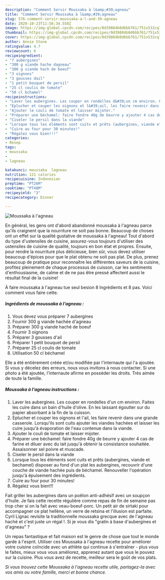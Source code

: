 ```yaml
---
description: "Comment Servir Moussaka à l&amp;#39;agneau"
title: "Comment Servir Moussaka à l&amp;#39;agneau"
slug: 576-comment-servir-moussaka-a-l-and-39-agneau
date: 2020-10-23T11:56:34.558Z
image: https://img-global.cpcdn.com/recipes/0d39884b0d6bb761/751x532cq70/moussaka-a-lagneau-photo-principale-de-la-recette.jpg
thumbnail: https://img-global.cpcdn.com/recipes/0d39884b0d6bb761/751x532cq70/moussaka-a-lagneau-photo-principale-de-la-recette.jpg
cover: https://img-global.cpcdn.com/recipes/0d39884b0d6bb761/751x532cq70/moussaka-a-lagneau-photo-principale-de-la-recette.jpg
author: Annie Stone
ratingvalue: 4.7
reviewcount: 6
recipeingredient:
- "7 aubergines"
- "300 g viande hache dagneau"
- "300 g viande hach de boeuf"
- "3 oignons"
- "3 gousses dail"
- "1 petit bouquet de persil"
- "25 cl coulis de tomate"
- "50 cl bchamel"
recipeinstructions:
- "Laver les aubergines. Les couper en rondelles d&#39;un cm environ. Faites les cuire dans un bain d&#39;huile d&#39;olive. En les laissant égoutter sur du papier absorbant à la fin de la cuisson."
- "Eplucher et couper les oignons et l&#39;ail, les faire revenir dans une grande casserole. Lorsqu&#39;ils sont cuits ajouter les viandes hachées et laisser les cuire jusqu&#39;à évaporation de l&#39;eau contenue dans la viande."
- "Ajouter le couli de tomate et laisser mijoter."
- "Préparer une béchamel: faire fondre 40g de beurre y ajouter 4 cas de farine et diluer avec du lait jusqu&#39;à obtenir la consistance souhaitée. Assaisonner sel poivre et muscade."
- "Ciseler le persil dans la viande"
- "Lorsque tous les éléments sont cuits et prêts (aubergines, viande et bechamel) disposer au fond d&#39;un plat les aubergines, recouvrir d&#39;une couche de viande hachée puis de béchamel. Renouveller l&#39;opération jusqu&#39;à épuisement des ingrédients."
- "Cuire au four pour 30 minutes!"
- "Régalez vous bien!!!"
categories:
- Resep
tags:
- moussaka
- 
- lagneau

katakunci: moussaka  lagneau 
nutrition: 121 calories
recipecuisine: Indonesian
preptime: "PT26M"
cooktime: "PT48M"
recipeyield: "3"
recipecategory: Dinner

---
```



![Moussaka à l&#39;agneau](https://img-global.cpcdn.com/recipes/0d39884b0d6bb761/751x532cq70/moussaka-a-lagneau-photo-principale-de-la-recette.jpg)

En général, les gens ont d'abord abandonné moussaka à l&#39;agneau parce qu'ils craignent que la nourriture ne soit pas bonne. Beaucoup de choses ont un effet sur la qualité gustative de moussaka à l&#39;agneau! Tout d'abord du type d'ustensiles de cuisine, assurez-vous toujours d'utiliser des ustensiles de cuisine de qualité, toujours en bon état et propres. Ensuite, pour rendre la nourriture plus délicieuse, bien sûr, vous devez utiliser beaucoup d'épices pour que le plat obtenu ne soit pas plat. De plus, prenez beaucoup de pratique pour reconnaître les différentes saveurs de la cuisine, profitez pleinement de chaque processus de cuisson, car les sentiments d'enthousiasme, de calme et de ne pas être pressé affectent aussi le résultat final de la cuisine!

<!--inarticleads1-->

À faire moussaka à l&#39;agneau tue seul besion 8 Ingrédients et 8 pas. Voici comment vous faire cette.

##### Ingrédients de moussaka à l&#39;agneau :

1. Vous devez vous préparer 7 aubergines
1. Fournir 300 g viande hachée d&#39;agneau
1. Préparer 300 g viande haché de boeuf
1. Fournir 3 oignons
1. Préparer 3 gousses d&#39;ail
1. Préparer 1 petit bouquet de persil
1. Préparer 25 cl coulis de tomate
1. Utilisation 50 cl béchamel


Elle a été entièrement créée et/ou modifiée par l&#39;internaute qui l&#39;a ajoutée. Si vous y décelez des erreurs, nous vous invitons à nous contacter. Si une photo a été ajoutée, l&#39;internaute afirme en posséder les droits. Très aimée de toute la famille. 

<!--inarticleads2-->

##### Moussaka à l&#39;agneau instructions :

1. Laver les aubergines. Les couper en rondelles d&#39;un cm environ. Faites les cuire dans un bain d&#39;huile d&#39;olive. En les laissant égoutter sur du papier absorbant à la fin de la cuisson.
1. Eplucher et couper les oignons et l&#39;ail, les faire revenir dans une grande casserole. Lorsqu&#39;ils sont cuits ajouter les viandes hachées et laisser les cuire jusqu&#39;à évaporation de l&#39;eau contenue dans la viande.
1. Ajouter le couli de tomate et laisser mijoter.
1. Préparer une béchamel: faire fondre 40g de beurre y ajouter 4 cas de farine et diluer avec du lait jusqu&#39;à obtenir la consistance souhaitée. Assaisonner sel poivre et muscade.
1. Ciseler le persil dans la viande
1. Lorsque tous les éléments sont cuits et prêts (aubergines, viande et bechamel) disposer au fond d&#39;un plat les aubergines, recouvrir d&#39;une couche de viande hachée puis de béchamel. Renouveller l&#39;opération jusqu&#39;à épuisement des ingrédients.
1. Cuire au four pour 30 minutes!
1. Régalez vous bien!!!


Fait griller les aubergines dans un poêlon anti-adhésif avec un soupçon d&#39;huile. Je fais cette recette régulière comme repas de fin de semaine pas trop cher si on la fait avec veau-boeuf-porc. Un petit air de sirtaki pour accompagner ce plat hellène, un verre de retsina et l&#39;illusion est parfaite. Cyril Lignac revisite la traditionnelle moussaka grecque avec de l&#39;agneau haché et c&#39;est juste un régal !. Si je vous dis &#34;gratin à base d&#39;aubergines et d&#39;agneau&#34; ? 

<!--inarticleads1-->

<p>
Un repas fantastique et fait maison est le genre de chose que tout le monde garde à l'esprit. Utiliser ces Moussaka à l&#39;agneau recette pour améliorer votre cuisine coïncide avec un athlète qui continue à s'entraîner - plus vous le faites, mieux vous vous améliorez, apprenez autant que vous le pouvez sur la cuisine. Plus vous avez de recette, meilleur sera le goût de vos plats.
</p>

<p>
<i>Si vous trouvez cette Moussaka à l&#39;agneau recette utile, partagez-la avec vos amis ou votre famille, merci et bonne chance.</i>
</p>

